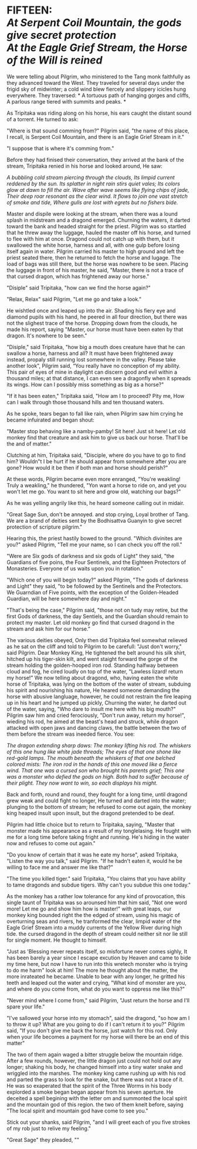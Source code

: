# FIFTEEN:<br>*At Serpent Coil Mountain, the gods give secret protection<br> At the Eagle Grief Stream, the Horse of the Will is reined*

We were telling about Pilgrim, who ministered to the Tang monk faithfully as they advanced toward the West. They traveled for several days under the frigid sky of midwinter; a cold wind blew fiercely and slippery icicles hung everywhere. They traversed:
*
A tortuous path of hanging gorges and cliffs,
A parlous range tiered with summits and peaks.
*

As Tripitaka was riding along on his horse, his ears caught the distant sound of a torrent. He turned to ask:

"Where is that sound comming from?" Pilgrim said, "the name of this place, I recall, is Serpent Coil Mountain, and there is an Eagle Grief Stream in it."

"I suppose that is where it's comming from."

Before they had finised their conversation, they arrived at the bank of the stream, Tripitaka renied in his horse and looked around, He saw:

*A bubbling cold stream piercing through the clouds,
Its limpid current reddened by the sun.
Its splatter in night rain stirs quiet vales;
Its colors glow at dawn to fill the air.
Wave after wave seems like flying chips of jade,
Their deep roar resonant as the clear wind.
It flows to join one vast stretch of smoke and tide,
Where gulls are lost with egrets but no fishers bide.*

Master and dispile were looking at the stream, when there was a lound splash in midstream and a dragond emerged. Churning the waters, it darted toward the bank and headed straight for the priest. Pilgrim was so startled that he threw away the luggage, hauled the master off his horse, and turned to flee with him at once. Dragond could not catch up with them, but it swallowed the white horse, harness and all, with one gulp before losing itself again in water. Pilgrim carried his master to high ground and left the priest seated there, then he returned to fetch the horse and lugage. The load of bags was still there, but the horse was nowhere to be seen. Placing the luggage in front of his master, he said, "Master, there is not a trace of that cursed dragon, which has frightened away our horse."

"Disiple" said Tripitaka, "how can we find the horse again?"

"Relax, Relax" said Pilgrim, "Let me go and take a look."

He wishtled once and leaped up into the air. Shading his fiery eye and diamond pupils with his hand, he peered in all four direction, but there was not the slighest trace of the horse. Dropping down from the clouds, he made his report, saying "Master, our horse must have been eaten by that dragon. It's nowhere to be seen."

"Disiple," said Tripitaka, "how big a mouth does creature have that he can swallow a horse, harness and all? It must have been frightened away instead, propaly still running lost somewhere in the valley. Please take another look", Pilgrim said, “You really have no conception of my ability. This pair of eyes of mine in daylight can discern good and evil within a thousand miles; at that distance, I can even see a dragonfly when it spreads its wings. How can I possibly miss something as big as a horse?"

"If it has been eaten," Tripitaka said, "How am I to proceed? Pity me, How can I walk through those thousand hills and ten thousand waters.

As he spoke, tears began to fall like rain, when Pilgrim saw him crying he became infuirated and began shout:

"Master stop behaving like a namby-pamby! Sit here! Just sit here! Let old monkey find that creature and ask him to give us back our horse. That'll be the and of matter."

Clutching at him, Tripitaka said, "Disciple, where do you have to go to find him? Wouldn‟t I be hurt if he should appear from somewhere after you are gone? How would it be then if both man and horse should perish?"

At these words, Pilgrim became even more enranged, "You're weakling! Truly a weakling," he thundered, "Yon want a horse to ride on, and yet you won't let me go. You want to sit here and grow old, watching our bags?"

As he was yelling angrily like this, he heard someone calling out in midair.

"Great Sage Sun, don't be annoyed. and stop crying, Loyal brother of Tang. We are a brand of deities sent by the Bodhisattva Guanyin to give secret protection of scripture pilgrim."


Hearing this, the priest hastily bowed to the ground. "Which divinites are you?" asked Pilgrim,  "Tell me your name, so I can check you off the roll."

"Were are Six gods of darkness and six gods of Light" they said, "the Guardians of five poins, the Four Sentinels, and the Eighteen Protectors of Monasteries. Everyone of us waits upon you in rotation."


"Which one of you will begin today?" asked Pilgrim, "The gods of darkness and Light" they said, "to be followed by the Sentinels and the Protectors. We Guarndian of Five points, with the exception of the Golden-Headed Guardian, will be here somewhere day and night."


"That's being the case," Pilgrim said, "those not on tudy may retire, but the first Gods of darkness, the day Sentiels, and the Guardian should remain to protect my master. Let old monkey go find that cursed dragond in the stream and ask him for our horse." 

The various deities obeyed, Only then did Tripitaka feel somewhat relieved as he sat on the cliff and told to Pilgrim to be carefull: "Just don't worry," said Pilgrim. Dear Monkey King, He tightened the belt  around his silk shirt, hitched up his tiger-skin kilt, and went staight forward the gorge of the stream holding the golden-hooped iron rod. Standing halfway between cloud and fog, he cired loudly on top of the water, "Lawless lizard!  return my horse!" We now telling about dragond, who, having eaten the white horse of Tripitaka, was lying on the bottom of the water of stream, subduing his spirit and nourishing his nature, He heared someone demanding the horse with abusive langluage, however, he could not restrain the fire leaping up in his heart and he jumped up pickly, Churning the water, he darted out of the water, saying, "Who dare to insult me here with his big mouth?" Pilgrim saw him and cried ferociously, "Don't run away, return my horse!", wieding his rod, he aimed at the beast's head and struck, while dragon attacked with open jaws and dancing claws, the battle between the two of them before the stream was ineeded fierce. You see:

*The dragon extending sharp daws:
The monkey lifting his rod.
The whiskers of this one hung like white jade threads;
The eyes of that one shone like red-gold lamps.
The mouth beneath the whiskers of that one belched colored mists:
The iron rod in the hands of this one moved like a fierce wind.
That one was a cursed son who brought his parents grief;
This one was a monster who defied the gods on high.
Both had to suffer because of their plight.
They now want to win, so each displays his might.*

Back and forth, round and round, they fought for a long time, until dragond grew weak and could fight no longer, He turned and darted into the water; plunging to the bottom of stream; he refused to come out again, the monkey king heaped insult upon insult, but the dragond pretended to be deaf.

Pilgrim had little choice but to return to Tripitaka, saying, "Master that monster made his appearance as a result of my tonglelasing. He fought with me for a long time before taking fright and running. He's hiding in the water now and refuses to come out again."

"Do you know of certain that it was he eate my horse", asked Tripitaka, "Listen the way you talk," said Pilgrim. "If he hadn't eaten it, would he be willing to face me and answer me like that?"

"The time you killed tiger." said Tripitaka, "You claims that you have ability to tame dragonds and subdue tigers. Why can't you subdue this one today."

As the monkey has a rather low tolerance for any kind of provocation, this single taunt of Tripitaka was so arounsed him that him said, "Not one word more! Let me go and show him how is master!" with great leaps, our monkey king bounded right the the edged of stream, using his magic of overturning seas and rivers, he tranformed the clear,  limpid water of the Eagle Grief Stream into a muddy currents of the Yellow River during high tide. the cursed dragond in the depth of stream could neither sit nor lie still for single moment. He thought to himself.

"Just as 'Blessing never repeats itself, so misfortune never comes sighly, It has been barely a year since I escape excution by Heaven and came to bide my time here, but now I have to run into this wretech monster who is trying to do me harm" look at him! The more he thought about the matter, the more inrateated he became. Unable to bear with any longer, he gritted his teeth and leaped out the water and crying, "What kind of monster are you, and where do you come from, what do you want to oppress me like this?" 

"Never mind where I come from," said Pilgrim, "Just return the horse and I'll spare your life."

"I've sallowed your horse into my stomach", said the dragond,  "so how am I to throw it up? What are you going to do if I can't return it to you?" Pilgrim said, "If you don't give me back the horse, just watch for this rod. Only when your life becomes a payment for my horse will there be an end of this matter"

The two of them again waged a bitter struggle below the mountain ridge. After a few rounds, however, the little dragon just could not hold out any longer; shaking his body, he changed himself into a tiny water snake and wriggled into the marshes. The monkey king came rushing up with his rod and parted the grass to look for the snake, but there was not a trace of it. He was so exaperated that the spirit of the Three Worms in his body explorded a smoke began began appear from his seven aperture. He deceited a spell begining with the letter om and summonted the local spirit and the mountain god of this region. the two of them knelt before, saying "The local spirit and mountain god have come to see you."

Stick out your shanks, said Pilgrim, "and I will greet each of you five strokes of my rob just to relive my feeling."

"Great Sage" they pleaded, ""



